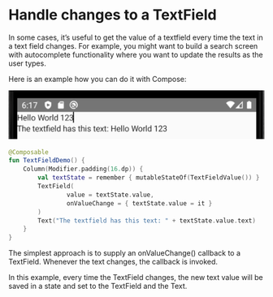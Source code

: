 <!---
This is the API of version 1.0.2
-->
# Handle changes to a TextField

In some cases, it’s useful to get the value of a textfield every time the text in a text field changes. For example, you might want to build a search screen with autocomplete functionality where you want to update the results as the user types.

Here is an example how you can do it with Compose:



<p align="left">
  <img src ="../../images/TextFieldDemo.png"  />
</p>

```kotlin
@Composable
fun TextFieldDemo() {
    Column(Modifier.padding(16.dp)) {
        val textState = remember { mutableStateOf(TextFieldValue()) }
        TextField(
                value = textState.value,
                onValueChange = { textState.value = it }
        )
        Text("The textfield has this text: " + textState.value.text)
    }
}
```

The simplest approach is to supply an onValueChange() callback to a TextField. Whenever the text changes, the callback is invoked.

In this example, every time the TextField changes, the new text value will be saved in a state and set to the TextField and the Text.

